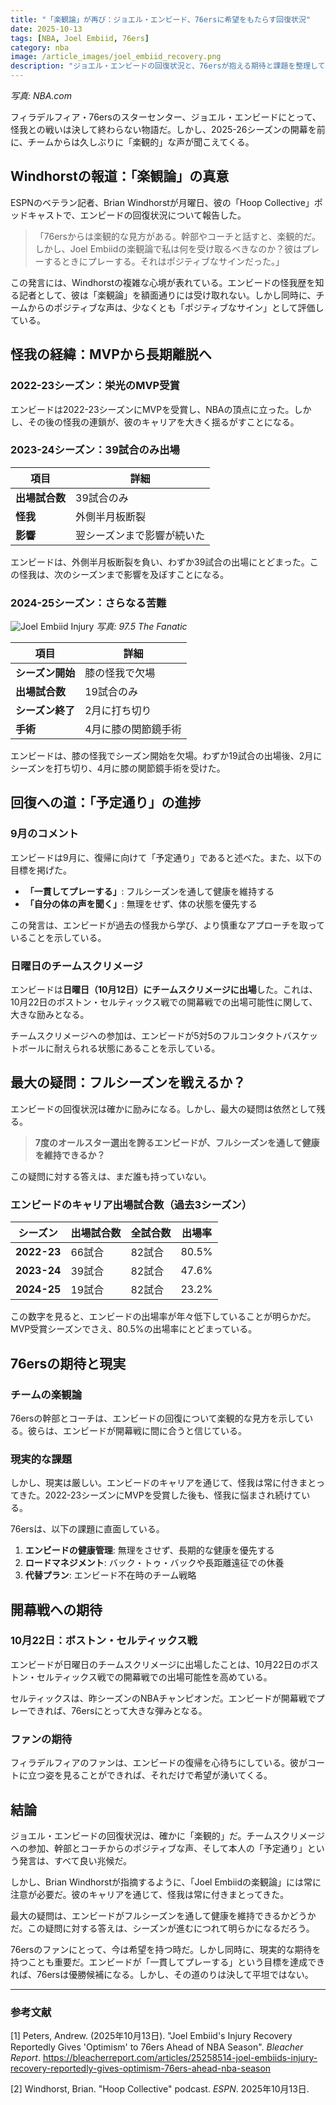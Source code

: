 ```yaml
---
title: "「楽観論」が再び：ジョエル・エンビード、76ersに希望をもたらす回復状況"
date: 2025-10-13
tags: [NBA, Joel Embiid, 76ers]
category: nba
image: /article_images/joel_embiid_recovery.png
description: "ジョエル・エンビードの回復状況と、76ersが抱える期待と課題を整理して報告します。"
---
```


*写真: NBA.com*

フィラデルフィア・76ersのスターセンター、ジョエル・エンビードにとって、怪我との戦いは決して終わらない物語だ。しかし、2025-26シーズンの開幕を前に、チームからは久しぶりに「楽観的」な声が聞こえてくる。

## Windhorstの報道：「楽観論」の真意

ESPNのベテラン記者、Brian Windhorstが月曜日、彼の「Hoop Collective」ポッドキャストで、エンビードの回復状況について報告した。

> 「76ersからは楽観的な見方がある。幹部やコーチと話すと、楽観的だ。しかし、Joel Embiidの楽観論で私は何を受け取るべきなのか？彼はプレーするときにプレーする。それはポジティブなサインだった。」

この発言には、Windhorstの複雑な心境が表れている。エンビードの怪我歴を知る記者として、彼は「楽観論」を額面通りには受け取れない。しかし同時に、チームからのポジティブな声は、少なくとも「ポジティブなサイン」として評価している。

## 怪我の経緯：MVPから長期離脱へ

### 2022-23シーズン：栄光のMVP受賞

エンビードは2022-23シーズンにMVPを受賞し、NBAの頂点に立った。しかし、その後の怪我の連鎖が、彼のキャリアを大きく揺るがすことになる。

### 2023-24シーズン：39試合のみ出場

| 項目           | 詳細                       |
| -------------- | -------------------------- |
| **出場試合数** | 39試合のみ                 |
| **怪我**       | 外側半月板断裂             |
| **影響**       | 翌シーズンまで影響が続いた |

エンビードは、外側半月板断裂を負い、わずか39試合の出場にとどまった。この怪我は、次のシーズンまで影響を及ぼすことになる。

### 2024-25シーズン：さらなる苦難

![Joel Embiid Injury](/article_images/joel_embiid_recovery2.png)
*写真: 97.5 The Fanatic*

| 項目             | 詳細                |
| ---------------- | ------------------- |
| **シーズン開始** | 膝の怪我で欠場      |
| **出場試合数**   | 19試合のみ          |
| **シーズン終了** | 2月に打ち切り       |
| **手術**         | 4月に膝の関節鏡手術 |

エンビードは、膝の怪我でシーズン開始を欠場。わずか19試合の出場後、2月にシーズンを打ち切り、4月に膝の関節鏡手術を受けた。

## 回復への道：「予定通り」の進捗

### 9月のコメント

エンビードは9月に、復帰に向けて「予定通り」であると述べた。また、以下の目標を掲げた。

- **「一貫してプレーする」**: フルシーズンを通して健康を維持する
- **「自分の体の声を聞く」**: 無理をせず、体の状態を優先する

この発言は、エンビードが過去の怪我から学び、より慎重なアプローチを取っていることを示している。

### 日曜日のチームスクリメージ

エンビードは**日曜日（10月12日）にチームスクリメージに出場**した。これは、10月22日のボストン・セルティックス戦での開幕戦での出場可能性に関して、大きな励みとなる。

チームスクリメージへの参加は、エンビードが5対5のフルコンタクトバスケットボールに耐えられる状態にあることを示している。

## 最大の疑問：フルシーズンを戦えるか？

エンビードの回復状況は確かに励みになる。しかし、最大の疑問は依然として残る。

> **7度のオールスター選出を誇るエンビードが、フルシーズンを通して健康を維持できるか？**

この疑問に対する答えは、まだ誰も持っていない。

### エンビードのキャリア出場試合数（過去3シーズン）

| シーズン    | 出場試合数 | 全試合数 | 出場率 |
| ----------- | ---------- | -------- | ------ |
| **2022-23** | 66試合     | 82試合   | 80.5%  |
| **2023-24** | 39試合     | 82試合   | 47.6%  |
| **2024-25** | 19試合     | 82試合   | 23.2%  |

この数字を見ると、エンビードの出場率が年々低下していることが明らかだ。MVP受賞シーズンでさえ、80.5%の出場率にとどまっている。

## 76ersの期待と現実

### チームの楽観論

76ersの幹部とコーチは、エンビードの回復について楽観的な見方を示している。彼らは、エンビードが開幕戦に間に合うと信じている。

### 現実的な課題

しかし、現実は厳しい。エンビードのキャリアを通じて、怪我は常に付きまとってきた。2022-23シーズンにMVPを受賞した後も、怪我に悩まされ続けている。

76ersは、以下の課題に直面している。

1. **エンビードの健康管理**: 無理をさせず、長期的な健康を優先する
2. **ロードマネジメント**: バック・トゥ・バックや長距離遠征での休養
3. **代替プラン**: エンビード不在時のチーム戦略

## 開幕戦への期待

### 10月22日：ボストン・セルティックス戦

エンビードが日曜日のチームスクリメージに出場したことは、10月22日のボストン・セルティックス戦での開幕戦での出場可能性を高めている。

セルティックスは、昨シーズンのNBAチャンピオンだ。エンビードが開幕戦でプレーできれば、76ersにとって大きな弾みとなる。

### ファンの期待

フィラデルフィアのファンは、エンビードの復帰を心待ちにしている。彼がコートに立つ姿を見ることができれば、それだけで希望が湧いてくる。

## 結論

ジョエル・エンビードの回復状況は、確かに「楽観的」だ。チームスクリメージへの参加、幹部とコーチからのポジティブな声、そして本人の「予定通り」という発言は、すべて良い兆候だ。

しかし、Brian Windhorstが指摘するように、「Joel Embiidの楽観論」には常に注意が必要だ。彼のキャリアを通じて、怪我は常に付きまとってきた。

最大の疑問は、エンビードがフルシーズンを通して健康を維持できるかどうかだ。この疑問に対する答えは、シーズンが進むにつれて明らかになるだろう。

76ersのファンにとって、今は希望を持つ時だ。しかし同時に、現実的な期待を持つことも重要だ。エンビードが「一貫してプレーする」という目標を達成できれば、76ersは優勝候補になる。しかし、その道のりは決して平坦ではない。

---

### 参考文献

[1] Peters, Andrew. (2025年10月13日). "Joel Embiid's Injury Recovery Reportedly Gives 'Optimism' to 76ers Ahead of NBA Season". *Bleacher Report*. https://bleacherreport.com/articles/25258514-joel-embiids-injury-recovery-reportedly-gives-optimism-76ers-ahead-nba-season

[2] Windhorst, Brian. "Hoop Collective" podcast. *ESPN*. 2025年10月13日.
